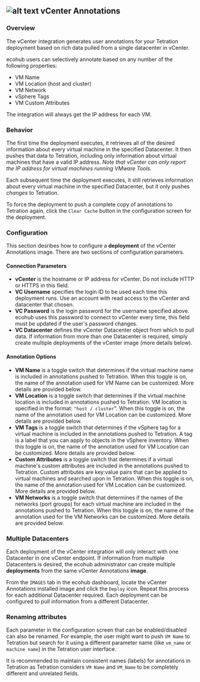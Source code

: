 ## ![alt text](https://raw.githubusercontent.com/techBeck03/Scratch/runner/ecoScripts/vcenter/icon.png "Logo") vCenter Annotations

### Overview
The vCenter integration generates user annotations for your Tetration deployment based on rich data pulled from a single datacenter in vCenter.

ecohub users can selectively annotate based on any number of the following properties:

- VM Name
- VM Location (host and cluster)
- VM Network
- vSphere Tags
- VM Custom Attributes

The integration will always get the IP address for each VM.

### Behavior

The first time the deployment executes, it retrieves all of the desired information about every virtual machine in the specified Datacenter. It then pushes that data to Tetration, including only information about virtual machines that have a valid IP address. *Note that vCenter can only report the IP address for virtual machines running VMware Tools.*

Each subsequent time the deployment executes, it still retrieves information about every virtual machine in the specified Datacenter, but it only pushes *changes* to Tetration.

To force the deployment to push a complete copy of annotations to Tetration again, click the `Clear Cache` button in the configuration screen for the deployment.

### Configuration

This section desribes how to configure a **deployment** of the vCenter Annotations image. There are two sections of configuration parameters.

#### Connection Parameters

- **vCenter** is the hostname or IP address for vCenter. Do not include HTTP or HTTPS in this field.
- **VC Username** specifies the login ID to be used each time this deployment runs. Use an account with read access to the vCenter and datacenter that chosen.
- **VC Password** is the login password for the username specified above. ecohub uses this password to connect to vCenter every time, this field must be updated if the user's password changes.
- **VC Datacenter** defines the vCenter Datacenter object from which to pull data. If information from more than one Datacenter is required, simply create multiple deployments of the vCenter image (more details below).

#### Annotation Options

- **VM Name** is a toggle switch that determines if the virtual machine name is included in annotations pushed to Tetration. When this toggle is on, the name of the annotation used for VM Name can be customized. More details are provided below.
- **VM Location** is a toggle switch that determines if the virtual machine location is included in annotations pushed to Tetration. VM location is specified in the format: `"host / cluster`". When this toggle is on, the name of the annotation used for VM Location can be customized. More details are provided below.
- **VM Tags** is a toggle switch that determines if the vSphere tag for a virtual machine is included in the annotations pushed to Tetration. A tag is a label that you can apply to objects in the vSphere inventory. When this toggle is on, the name of the annotation used for VM Location can be customized. More details are provided below.
- **Custom Attributes** is a toggle switch that determines if a virtual machine's custom attributes are included in the annotations pushed to Tetration. Custom attributes are key:value pairs that can be applied to virtual machines and searched upon in Tetration. When this toggle is on, the name of the annotation used for VM Location can be customized. More details are provided below.
- **VM Networks** is a toggle switch that determines if the names of the networks (port groups) for each virtual machine are included in the annotations pushed to Tetration. When this toggle is on, the name of the annotation used for the VM Networks can be customized. More details are provided below.

### Multiple Datacenters

Each deployment of the vCenter integration will only interact with one Datacenter in one vCenter endpoint. If information from multiple Datacenters is desired, the ecohub administrator can create multiple **deployments** from the same vCenter Annotations **image**. 

From the `IMAGES` tab in the ecohub dashboard, locate the vCenter Annotations installed image and click the `Deploy` icon. Repeat this process for each additional Datacenter required. Each deployment can be configured to pull information from a different Datacenter.

### Renaming attributes

Each parameter in the configuration screen that can be enabled/disabled can also be renamed. For example, the user might want to push `VM Name` to Tetration but search for it using a different parameter name (like `vm_name` or `machine name`) in the Tetration user interface.

It is recommended to maintain consistent names (labels) for annotations in Tetration as Tetration considers `VM Name` and `VM_Name` to be completely different and unrelated fields.